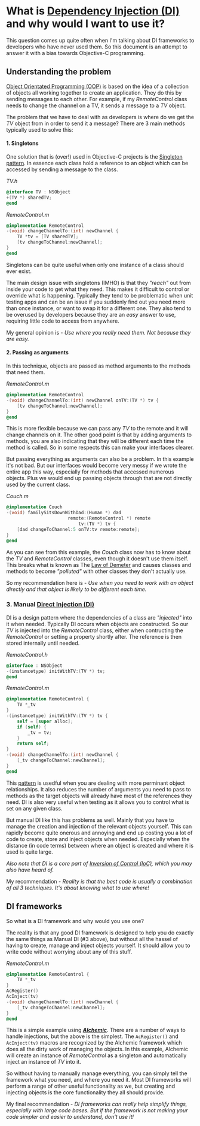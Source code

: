 # What is [Dependency Injection (DI)](https://en.wikipedia.org/wiki/Dependency_injection) and why would I want to use it?

This question comes up quite often when I'm talking about DI frameworks to developers who have never used them. So this document is an attempt to answer it with a bias towards Objective-C programming.

## Understanding the problem

[Object Orientated Programming (OOP)](https://en.wikipedia.org/wiki/Object-oriented_programming) is based on the idea of a collection of objects all working together to create an application. They do this by sending messages to each other. For example, if my *RemoteControl* class needs to change the channel on a TV, it sends a message to a *TV* object. 

The problem that we have to deal with as developers is where do we get the *TV* object from in order to send it a message? There are  3 main methods typically used to solve this:

#### 1. Singletons

One solution that is (over!) used in Objective-C projects is the [Singleton pattern](https://en.wikipedia.org/wiki/Singleton_pattern). In essence each class hold a reference to an object which can be accessed by sending a message to the class. 

*TV.h*

```objectivec
@interface TV : NSObject
+(TV *) sharedTV;
@end
```

*RemoteControl.m*

```objectivec
@implementation RemoteControl
-(void) changeChannelTo:(int) newChannel {
    TV *tv = [TV sharedTV];
    [tv changeToChannel:newChannel];
}
@end
```

Singletons can be quite useful when only one instance of a class should ever exist. 

The main design issue with singletons (IMHO) is that they *"reach"* out from inside your code to get what they need. This makes it difficult to control or override what is happening. Typically they tend to be problematic when unit testing apps and can be an issue if you suddenly find out you need more than once instance, or want to swap it for a different one. They also tend to be overused by developers because they are an *easy* answer to use, requiring little code to access from anywhere.

My general opinion is - *Use where you really need them. Not because they are easy.* 

#### 2. Passing as arguments

In this technique, objects are passed as method arguments to the methods that need them.

*RemoteControl.m*

```objectivec
@implementation RemoteControl
-(void) changeChannelTo:(int) newChannel onTV:(TV *) tv {
    [tv changeToChannel:newChannel];
}
@end
```

This is more flexible because we can pass any *TV* to the remote and it will change channels on it. The other good point is that by adding arguments to methods, you are also indicating that they will be different each time the method is called. So in some respects this can make your interfaces clearer.

But passing everything as arguments can also be a problem. In this example it's not bad. But our interfaces would become very messy if we wrote the entire app this way, especially for methods that accessed numerous objects. Plus we would end up passing objects through that are not directly used by the current class.

*Couch.m*

```objectivec
@implementation Couch
-(void) familySitsDownWithDad:(Human *) dad
                       remote:(RemoteControl *) remote
                           tv:(TV *) tv {
    [dad changeToChannel:5 onTV:tv remote:remote];
}
@end
```

As you can see from this example, the *Couch* class now has to know about the *TV* and *RemoteControl* classes, even though it doesn't use them itself. This breaks what is known as The [Law of Demeter](https://en.wikipedia.org/wiki/Law_of_Demeter) and causes classes and methods to become *"polluted"* with other classes they don't actually use. 

So my recommendation here is - *Use when you need to work with an object directly and that object is likely to be different each time.*

### 3. Manual [Direct Injection (DI)](https://en.wikipedia.org/wiki/Dependency_injection)

DI is a design pattern where the dependencies of a class are *"injected"* into it when needed. Typically DI occurs when objects are constructed. So our *TV* is injected into the *RemoteControl* class, either when contructing the *RemoteControl* or setting a property shortly after. The reference is then stored internally until needed.

*RemoteControl.h*

```objectivec
@interface : NSObject
-(instancetype) initWithTV:(TV *) tv;
@end
```

*RemoteControl.m*

```objectivec
@implementation RemoteControl {
    TV *_tv
}
-(instancetype) initWithTV:(TV *) tv {
    self = [super alloc];
    if (self) {
        _tv = tv;
    }
    return self;
}
-(void) changeChannelTo:(int) newChannel {
    [_tv changeToChannel:newChannel];
}
@end
```

This [pattern](https://en.wikipedia.org/wiki/Dependency_injection) is usedful when you are dealing with more perminant object relationships. It also reduces the number of arguments you need to pass to methods as the target objects will already have most of the references they need. DI is also very useful when testing as it allows you to control what is set on any given class.

But manual DI like this has problems as well. Mainly that you have to manage the creation and injection of the relevant objects yourself. This can rapidly become quite onerous and annoying and end up costing you a lot of code to create, store and inject objects when needed. Especially when the distance (in code terms) between where an object is created and where it is used is quite large.

*Also note that DI is a core part of [Inversion of Control (IoC)](https://en.wikipedia.org/wiki/Inversion_of_control), which you may also have heard of.*

My recommendation - *Reality is that the best code is usually a combination of all 3 techniques. It's about knowing what to use where!* 
 
## DI frameworks

So what is a DI framework and why would you use one? 

The reality is that any good DI framework is designed to help you do exactly the same things  as Manual DI (#3 above), but without all the hassel of having to create, manage and inject objects yourself. It should allow you to write code without worrying about any of this stuff.
 
*RemoteControl.m*

```objectivec
@implementation RemoteControl {
    TV *_tv
}
AcRegister()
AcInject(tv)
-(void) changeChannelTo:(int) newChannel {
    [_tv changeToChannel:newChannel];
}
@end
```

This is a simple example using ***[Alchemic](README.md)***. There are a number of ways to handle injections, but the above is the simplest. The `AcRegister()` and `AcInject(tv)` macros are recognized by the Alchemic framework which does all the dirty work of managing the objects. In this example, Alchemic will create an instance of *RemoteControl* as a singleton and automatically inject an instance of *TV* into it.

So without having to manually manage everything, you can simply tell the framework what you need, and where you need it. Most DI frameworks will perform a range of other useful functionality as we, but creating and injecting objects is the core functionality they all should provide.

My final recommendation - *DI frameworks can really help simplify things, especially with large code bases. But if the framework is not making your code simpler and easier to understand, don't use it!*